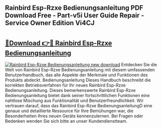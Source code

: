 ## Rainbird Esp-Rzxe Bedienungsanleitung PDF Download Free - Part-v5i User Guide Repair - Service Owner Edition Vi4CJ

# <h2><a href="http://df0q9r.blite.top/?on=Rainbird+Esp-Rzxe+Bedienungsanleitung">🔗Download 👉🔴 Rainbird Esp-Rzxe Bedienungsanleitung</a></h2>

[![Rainbird Esp-Rzxe Bedienungsanleitung new download](https://i.imgur.com/lujVjoI.png)](http://df0q9r.blite.top/?on=Rainbird+Esp-Rzxe+Bedienungsanleitung)
Entdecken Sie die Welt von Rainbird Esp-Rzxe Bedienungsanleitung mit diesem umfassenden Benutzerhandbuch, das alle Aspekte der Merkmale und Funktionen des Produkts abdeckt. Bedienungsanleitung Dieses Handbuch beschreibt die korrekten Betriebsverfahren für Ihr neues Rainbird Esp-Rzxe Bedienungsanleitung. Dieses bemerkenswerte Rainbird Esp-Rzxe Bedienungsanleitung bietet dank seiner fortschrittlichen Funktionen eine nahtlose Mischung aus Funktionalität und Benutzerfreundlichkeit. Wir vertrauen darauf, dass das Rainbird Esp-Rzxe BedienungsanleitungD eine genaue und detaillierte Ressource für Ihre Bemühungen war, die Besonderheiten Ihres neuen Geräts kennenzulernen. Bei Fragen oder Bedenken wenden Sie sich bitte an unser Kundendienstteam.
